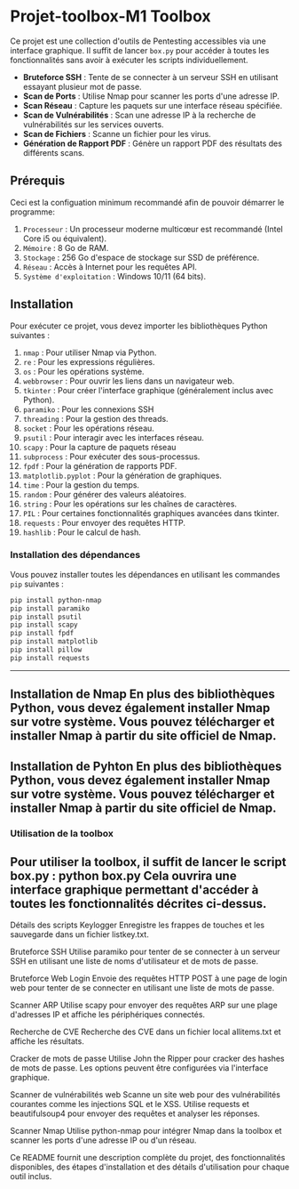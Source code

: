 # Projet-toolbox-M1 Toolbox 

Ce projet est une collection d'outils de Pentesting accessibles via une interface graphique. Il suffit de lancer `box.py` pour accéder à toutes les fonctionnalités sans avoir à exécuter les scripts individuellement.


- **Bruteforce SSH** : Tente de se connecter à un serveur SSH en utilisant essayant plusieur mot de passe.
- **Scan de Ports** : Utilise Nmap pour scanner les ports d'une adresse IP.
- **Scan Réseau** : Capture les paquets sur une interface réseau spécifiée.
- **Scan de Vulnérabilités** : Scan une adresse IP à la recherche de vulnérabilités sur les services ouverts.
- **Scan de Fichiers** : Scanne un fichier pour les virus.
- **Génération de Rapport PDF** : Génère un rapport PDF des résultats des différents scans.

## Prérequis

Ceci est la configuation minimum recommandé afin de pouvoir démarrer le programme:

1. `Processeur` : Un processeur moderne multicœur est recommandé (Intel Core i5 ou équivalent).
2. `Mémoire` : 8 Go de RAM.
3. `Stockage` : 256 Go d'espace de stockage sur SSD de préférence.
4. `Réseau` : Accès à Internet pour les requêtes API.
5. `Système d'exploitation` : Windows 10/11 (64 bits).

## Installation

Pour exécuter ce projet, vous devez importer les bibliothèques Python suivantes :

1. `nmap` : Pour utiliser Nmap via Python.
2. `re` : Pour les expressions régulières.
3. `os` : Pour les opérations système.
4. `webbrowser` : Pour ouvrir les liens dans un navigateur web.
5. `tkinter` : Pour créer l'interface graphique (généralement inclus avec Python).
6. `paramiko` : Pour les connexions SSH
7. `threading` : Pour la gestion des threads.
8. `socket` : Pour les opérations réseau.
9. `psutil` :  Pour interagir avec les interfaces réseau.
10. `scapy` : Pour la capture de paquets réseau
11. `subprocess` : Pour exécuter des sous-processus.
12. `fpdf` : Pour la génération de rapports PDF.
13. `matplotlib.pyplot` : Pour la génération de graphiques.
14. `time` : Pour la gestion du temps.
15. `random` : Pour générer des valeurs aléatoires.
16. `string` : Pour les opérations sur les chaînes de caractères.
17. `PIL` : Pour certaines fonctionnalités graphiques avancées dans tkinter.
18. `requests` : Pour envoyer des requêtes HTTP.
19. `hashlib` : Pour le calcul de hash.


### Installation des dépendances

Vous pouvez installer toutes les dépendances en utilisant les commandes `pip` suivantes :

```bash
pip install python-nmap
pip install paramiko
pip install psutil
pip install scapy
pip install fpdf
pip install matplotlib
pip install pillow
pip install requests
```
-----------------------------------------------------------------------------------------------------------------------------------------------------------------------------
Installation de Nmap
En plus des bibliothèques Python, vous devez également installer Nmap sur votre système. Vous pouvez télécharger et installer Nmap à partir du site officiel de Nmap.
-----------------------------------------------------------------------------------------------------------------------------------------------------------------------------
Installation de Pyhton
En plus des bibliothèques Python, vous devez également installer Nmap sur votre système. Vous pouvez télécharger et installer Nmap à partir du site officiel de Nmap.
-----------------------------------------------------------------------------------------------------------------------------------------------------------------------------


### Utilisation de la toolbox

Pour utiliser la toolbox, il suffit de lancer le script box.py :
python box.py
Cela ouvrira une interface graphique permettant d'accéder à toutes les fonctionnalités décrites ci-dessus.
-----------------------------------------------------------------------------------------------------------------------------------------------------------------------------
Détails des scripts
Keylogger
Enregistre les frappes de touches et les sauvegarde dans un fichier listkey.txt.

Bruteforce SSH
Utilise paramiko pour tenter de se connecter à un serveur SSH en utilisant une liste de noms d'utilisateur et de mots de passe.

Bruteforce Web Login
Envoie des requêtes HTTP POST à une page de login web pour tenter de se connecter en utilisant une liste de mots de passe.

Scanner ARP
Utilise scapy pour envoyer des requêtes ARP sur une plage d'adresses IP et affiche les périphériques connectés.

Recherche de CVE
Recherche des CVE dans un fichier local allitems.txt et affiche les résultats.

Cracker de mots de passe
Utilise John the Ripper pour cracker des hashes de mots de passe. Les options peuvent être configurées via l'interface graphique.

Scanner de vulnérabilités web
Scanne un site web pour des vulnérabilités courantes comme les injections SQL et le XSS. Utilise requests et beautifulsoup4 pour envoyer des requêtes et analyser les réponses.

Scanner Nmap
Utilise python-nmap pour intégrer Nmap dans la toolbox et scanner les ports d'une adresse IP ou d'un réseau.

Ce README fournit une description complète du projet, des fonctionnalités disponibles, des étapes d'installation et des détails d'utilisation pour chaque outil inclus.
